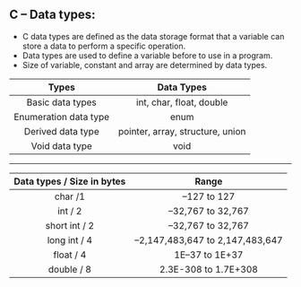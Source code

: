 ## C – Data types:

* C data types are defined as the data storage format that a variable can store a data to perform a specific operation.
* Data types are used to define a variable before to use in a program.
* Size of variable, constant and array are determined by data types.

| Types        | Data Types |
|:-------------:|:-------------:|
| Basic data types| int, char, float, double |
| Enumeration data type| enum |
| Derived data type	| pointer, array, structure, union |
|Void data type	| void|

---

| Data types / Size in bytes| Range |
|:-------------:|:-------------:|
| char /1| –127 to 127 |
|int / 2	|–32,767 to 32,767|
|short int / 2	|–32,767 to 32,767|
|long int / 4	|–2,147,483,647 to 2,147,483,647|
|float / 4	|1E–37 to 1E+37|
|double / 8	|2.3E-308 to 1.7E+308	|
